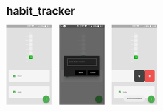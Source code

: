 # habit_tracker

<img src="HabitTrackerHome.png" width=23.6% height=27.8%>&nbsp;&nbsp;&nbsp;&nbsp;
<img src="HabitTrackerCreateNew.png" width=23.6% height=27.8%>&nbsp;&nbsp;&nbsp;&nbsp;
<img src="HabitTrackerAction.png" width=23.6% height=27.8%>&nbsp;&nbsp;&nbsp;&nbsp;


